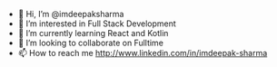 - 👋 Hi, I’m @imdeepaksharma
- 👀 I’m interested in Full Stack Development
- 🌱 I’m currently learning React and Kotlin
- 💞️ I’m looking to collaborate on Fulltime 
- 📫 How to reach me http://www.linkedin.com/in/imdeepak-sharma

<!---
imdeepaksharma/imdeepaksharma is a ✨ special ✨ repository because its `README.md` (this file) appears on your GitHub profile.
You can click the Preview link to take a look at your changes.
--->

